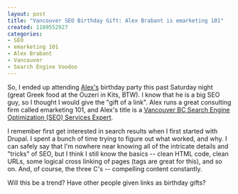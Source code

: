 ```yaml
--- 
layout: post
title: "Vancouver SEO Birthday Gift: Alex Brabant is emarketing 101"
created: 1189552927
categories: 
- SEO
- emarketing 101
- Alex Brabant
- Vancouver
- Search Engine Voodoo
---
```

<p>So, I ended up attending <a href="http://www.emarketing101.net/about/alexandre-brabant-bio-vancouver/">Alex's</a> birthday party this past Saturday night (great Greek food at the Ouzeri in Kits, BTW). I know that he is a big SEO guy, so I thought I would give the "gift of a link". Alex runs a great consulting firm called emarketing 101, and Alex's title is a <a href="http://www.emarketing101.net/" Title="Vancouver BC Canada Search Engine Marketing (SEM) & Search Engine Optimization (SEO) Services Specialist">Vancouver BC Search Engine Optimization (SEO) Services Expert</a>.</p>

<p>I remember first get interested in search results when I first started with Drupal. I spent a bunch of time trying to figure out what worked, and why. I can safely say that I'm nowhere near knowing all of the intricate details and "tricks" of SEO, but I think I still know the basics -- clean HTML code, clean URLs, some logical cross linking of pages (tags are great for this), and so on. And, of course, the three C's -- compelling content constantly.</p>

<p>Will this be a trend? Have other people given links as birthday gifts?</p>
<!--break-->
